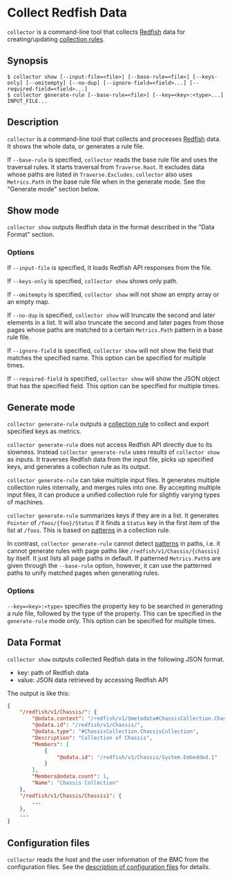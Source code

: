 Collect Redfish Data
====================

`collector` is a command-line tool that collects [Redfish][] data for creating/updating [collection rules](rule.md).

Synopsis
--------

```console
$ collector show [--input-file=<file>] [--base-rule=<file>] [--keys-only] [--omitempty] [--no-dup] [--ignore-field=<field>...] [--required-field=<field>...]
$ collector generate-rule [--base-rule=<file>] [--key=<key>:<type>...] INPUT_FILE...
```

Description
-----------

`collector` is a command-line tool that collects and processes [Redfish][] data.
It shows the whole data, or generates a rule file.

If `--base-rule` is specified, `collector` reads the base rule file and uses the traversal rules.
It starts traversal from `Traverse.Root`.
It excludes data whose paths are listed in `Traverse.Excludes`.
`collector` also uses `Metrics.Path` in the base rule file when in the generate mode.
See the "Generate mode" section below.

Show mode
---------

`collector show` outputs Redfish data in the format described in the "Data Format" section.

### Options

If `--input-file` is specified, it loads Redfish API responses from the file.

If `--keys-only` is specified, `collector show` shows only path.

If `--omitempty` is specified, `collector show` will not show an empty array or an empty map.

If `--no-dup` is specified, `collector show` will truncate the second and later elements in a list.
It will also truncate the second and later pages from those pages whose paths are matched to a certain `Metrics.Path` pattern in a base rule file.

If `--ignore-field` is specified, `collector show` will not show the field that matches the specified name.
This option can be specified for multiple times.

If `--required-field` is specified, `collector show` will show the JSON object that has the specified field.
This option can be specified for multiple times.

Generate mode
-------------

`collector generate-rule` outputs a [collection rule](rule.md) to collect and export specified keys as metrics.

`collector generate-rule` does not access Redfish API directly due to its slowness.
Instead `collector generate-rule` uses results of `collector show` as inputs.
It traverses Redfish data from the input file, picks up specified keys, and generates a collection rule as its output.

`collector generate-rule` can take multiple input files.
It generates multiple collection rules internally, and merges rules into one.
By accepting multiple input files, it can produce a unified collection rule for slightly varying types of machines.

`collector generate-rule` summarizes keys if they are in a list.
It generates `Pointer` of `/foos/{foo}/Status` if it finds a `Status` key in the first item of the list at `/foos`.
This is based on [patterns](rule.md#patterned-pointer) in a collection rule.

In contrast, `collector generate-rule` cannot detect [patterns](rule.md#patterned-path) in paths, i.e. it cannot generate rules with page paths like `/redfish/v1/Chassis/{chassis}` by itself.
It just lists all page paths in default.
If patterned `Metrics.Path`s are given through the `--base-rule` option, however, it can use the patterned paths to unify matched pages when generating rules.

### Options

`--key=<key>:<type>` specifies the property key to be searched in generating a rule file, followed by the type of the property.
This can be specified in the `generate-rule` mode only.
This option can be specified for multiple times.

Data Format
-----------

`collector show` outputs collected Redfish data in the following JSON format.

- key: path of Redfish data
- value: JSON data retrieved by accessing Redfish API

The output is like this:

```json
{
    "/redfish/v1/Chassis/": {
        "@odata.context": "/redfish/v1/$metadata#ChassisCollection.ChassisCollection",
        "@odata.id": "/redfish/v1/Chassis/",
        "@odata.type": "#ChassisCollection.ChassisCollection",
        "Description": "Collection of Chassis",
        "Members": [
            {
                "@odata.id": "/redfish/v1/Chassis/System.Embedded.1"
            }
        ],
        "Members@odata.count": 1,
        "Name": "Chassis Collection"
    },
    "/redfish/v1/Chassis/Chassis1": {
        ...
    },
    ...
}
```

Configuration files
-------------------

`collector` reads the host and the user information of the BMC from
the configuration files.
See the [description of configuration files](config.md) for details.


[Redfish]: https://www.dmtf.org/standards/redfish
